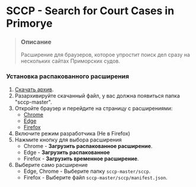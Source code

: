 # SCCP - Search for Court Cases in Primorye
> ### Описание
> Расширение для браузеров, которое упростит поиск дел сразу на нескольких сайтах Приморских судов. 

### Установка распакованного расширения
1. [Скачать архив](https://github.com/Baderik/sccp/archive/refs/heads/master.zip).
2. Разархивируйте скачанный файл, у вас должна появиться папка "sccp-master".
3. Откройте браузер и перейдите на страницу с расширениями:
    * [Chrome](chrome://extensions/)
    * [Edge](edge://extensions)
    * [Firefox](about:debugging#/runtime/this-firefox)
4. Включите режим разработчика (Не в Firefox)
5. Нажмите кнопку для выбора расширения
    * Chrome - <b>Загрузить распакованное расширение</b>.
    * Edge - <b>Загрузить распакованное</b>
    * Firefox - <b>Загрузить временное расширение</b>.
6. Выберите само расширение
    * Edge, Chrome - Выберите папку <code>sccp-master/sccp</code>.
    * Firefox - Выберите файл <code>sccp-master/sccp/manifest.json</code>.
